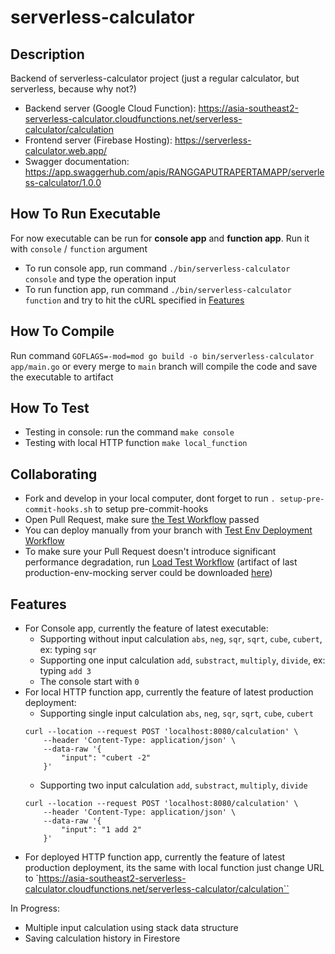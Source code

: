 # serverless-calculator

## Description

Backend of serverless-calculator project (just a regular calculator, but serverless, because why not?)

- Backend server (Google Cloud Function): https://asia-southeast2-serverless-calculator.cloudfunctions.net/serverless-calculator/calculation
- Frontend server (Firebase Hosting): https://serverless-calculator.web.app/
- Swagger documentation: https://app.swaggerhub.com/apis/RANGGAPUTRAPERTAMAPP/serverless-calculator/1.0.0

## How To Run Executable
For now executable can be run for **console app** and **function app**. Run it with `console` / `function` argument
- To run console app, run command `./bin/serverless-calculator console` and type the operation input
- To run function app, run command `./bin/serverless-calculator function` and try to hit the cURL specified in [Features](#-features)

## How To Compile
Run command `GOFLAGS=-mod=mod go build -o bin/serverless-calculator app/main.go` or every merge to `main` branch will compile the code and save the executable to artifact

## How To Test
- Testing in console: run the command `make console`
- Testing with local HTTP function `make local_function`

## Collaborating

- Fork and develop in your local computer, dont forget to run `. setup-pre-commit-hooks.sh` to setup pre-commit-hooks
- Open Pull Request, make sure [the Test Workflow](https://github.com/ranggarppb/serverless-calculator/actions/workflows/pull-request.yaml)  passed
- You can deploy manually from your branch with [Test Env Deployment Workflow](https://github.com/ranggarppb/serverless-calculator/actions/workflows/deploy-test.yaml)
- To make sure your Pull Request doesn't introduce significant performance degradation, run [Load Test Workflow](https://github.com/ranggarppb/serverless-calculator/actions/workflows/load-test.yaml) (artifact of last production-env-mocking server could be downloaded [here](https://github.com/ranggarppb/serverless-calculator/suites/15880973846/artifacts/906268580))

## Features
- For Console app, currently the feature of latest executable:
	- Supporting without input calculation `abs`, `neg`, `sqr`, `sqrt`, `cube`, `cubert`, ex: typing `sqr`
	- Supporting one input calculation `add`, `substract`, `multiply`, `divide`, ex: typing `add 3`
	- The console start with `0`
- For local HTTP function app, currently the feature of latest production deployment:
	- Supporting single input calculation `abs`, `neg`, `sqr`, `sqrt`, `cube`, `cubert`
	```
	curl --location --request POST 'localhost:8080/calculation' \
		--header 'Content-Type: application/json' \
		--data-raw '{
    		"input": "cubert -2"
		}'
	```
	- Supporting two input calculation `add`, `substract`, `multiply`, `divide`
	```
	curl --location --request POST 'localhost:8080/calculation' \
		--header 'Content-Type: application/json' \
		--data-raw '{
    		"input": "1 add 2"
		}'
	```
- For deployed HTTP function app, currently the feature of latest production deployment, its the same with local function just change URL to `https://asia-southeast2-serverless-calculator.cloudfunctions.net/serverless-calculator/calculation``

In Progress:
- Multiple input calculation using stack data structure
- Saving calculation history in Firestore
